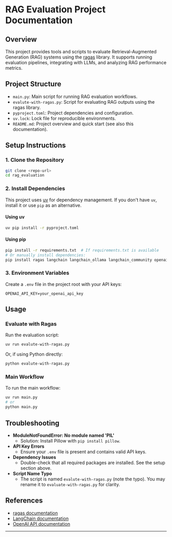 # RAG Evaluation Project Documentation

## Overview
This project provides tools and scripts to evaluate Retrieval-Augmented Generation (RAG) systems using the [ragas](https://github.com/explodinggradients/ragas) library. It supports running evaluation pipelines, integrating with LLMs, and analyzing RAG performance metrics.

## Project Structure

- `main.py`: Main script for running RAG evaluation workflows.
- `evalute-with-ragas.py`: Script for evaluating RAG outputs using the ragas library.
- `pyproject.toml`: Project dependencies and configuration.
- `uv.lock`: Lock file for reproducible environments.
- `README.md`: Project overview and quick start (see also this documentation).

## Setup Instructions

### 1. Clone the Repository
```bash
git clone <repo-url>
cd rag_evaluation
```

### 2. Install Dependencies
This project uses [uv](https://github.com/astral-sh/uv) for dependency management. If you don't have `uv`, install it or use `pip` as an alternative.

#### Using uv
```bash
uv pip install -r pyproject.toml
```

#### Using pip
```bash
pip install -r requirements.txt  # If requirements.txt is available
# Or manually install dependencies:
pip install ragas langchain langchain_ollama langchain_community openai faiss-cpu numpy datasets python-dotenv pillow
```

### 3. Environment Variables
Create a `.env` file in the project root with your API keys:
```
OPENAI_API_KEY=your_openai_api_key
```

## Usage

### Evaluate with Ragas
Run the evaluation script:
```bash
uv run evalute-with-ragas.py
```
Or, if using Python directly:
```bash
python evalute-with-ragas.py
```

### Main Workflow
To run the main workflow:
```bash
uv run main.py
# or
python main.py
```

## Troubleshooting

- **ModuleNotFoundError: No module named 'PIL'**
  - Solution: Install Pillow with `pip install pillow`.
- **API Key Errors**
  - Ensure your `.env` file is present and contains valid API keys.
- **Dependency Issues**
  - Double-check that all required packages are installed. See the setup section above.
- **Script Name Typo**
  - The script is named `evalute-with-ragas.py` (note the typo). You may rename it to `evaluate-with-ragas.py` for clarity.

## References
- [ragas documentation](https://github.com/explodinggradients/ragas)
- [LangChain documentation](https://python.langchain.com/)
- [OpenAI API documentation](https://platform.openai.com/docs/)

---

